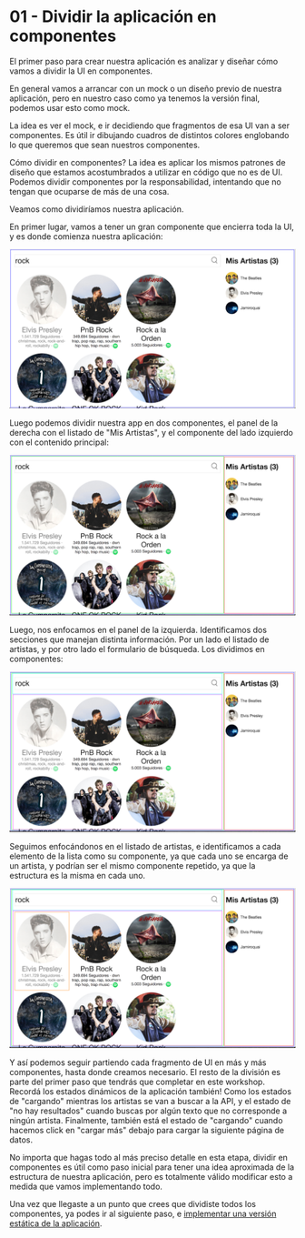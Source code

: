 # 01 - Dividir la aplicación en componentes

El primer paso para crear nuestra aplicación es analizar y diseñar cómo vamos a dividir la UI en componentes.

En general vamos a arrancar con un mock o un diseño previo de nuestra aplicación, pero en nuestro caso como ya tenemos la versión final, podemos usar esto como mock.

La idea es ver el mock, e ir decidiendo que fragmentos de esa UI van a ser componentes. Es útil ir dibujando cuadros de distintos colores englobando lo que queremos que sean nuestros componentes.

Cómo dividir en componentes? La idea es aplicar los mismos patrones de diseño que estamos acostumbrados a utilizar en código que no es de UI. Podemos dividir componentes por la responsabilidad, intentando que no tengan que ocuparse de más de una cosa.

Veamos como dividiríamos nuestra aplicación.

En primer lugar, vamos a tener un gran componente que encierra toda la UI, y es donde comienza nuestra aplicación:

![Componente App](../assets/01-01.png)


Luego podemos dividir nuestra app en dos componentes, el panel de la derecha con el listado de "Mis Artistas", y el componente del lado izquierdo con el contenido principal:

![Componentes Paneles](../assets/01-02.png)

Luego, nos enfocamos en el panel de la izquierda. Identificamos dos secciones que manejan distinta información. Por un lado el listado de artistas, y por otro lado el formulario de búsqueda. Los dividimos en componentes:

![Componentes formulario y listado](../assets/01-03.png)

Seguimos enfocándonos en el listado de artistas, e identificamos a cada elemento de la lista como su componente, ya que cada uno se encarga de un artista, y podrían ser el mismo componente repetido, ya que la estructura es la misma en cada uno.

![Componente Artista](../assets/01-04.png)

Y así podemos seguir partiendo cada fragmento de UI en más y más componentes, hasta donde creamos necesario. El resto de la división es parte del primer paso que tendrás que completar en este workshop. Recordá los estados dinámicos de la aplicación también! Como los estados de "cargando" mientras los artistas se van a buscar a la API, y el estado de "no hay resultados" cuando buscas por algún texto que no corresponde a ningún artista. Finalmente, también está el estado de "cargando" cuando hacemos click en "cargar más" debajo para cargar la siguiente página de datos.

No importa que hagas todo al más preciso detalle en esta etapa, dividir en componentes es útil como paso inicial para tener una idea aproximada de la estructura de nuestra aplicación, pero es totalmente válido modificar esto a medida que vamos implementando todo.

Una vez que llegaste a un punto que crees que dividiste todos los componentes, ya podes ir al siguiente paso, e [implementar una versión estática de la aplicación](./02-crear-version-estatica.md).